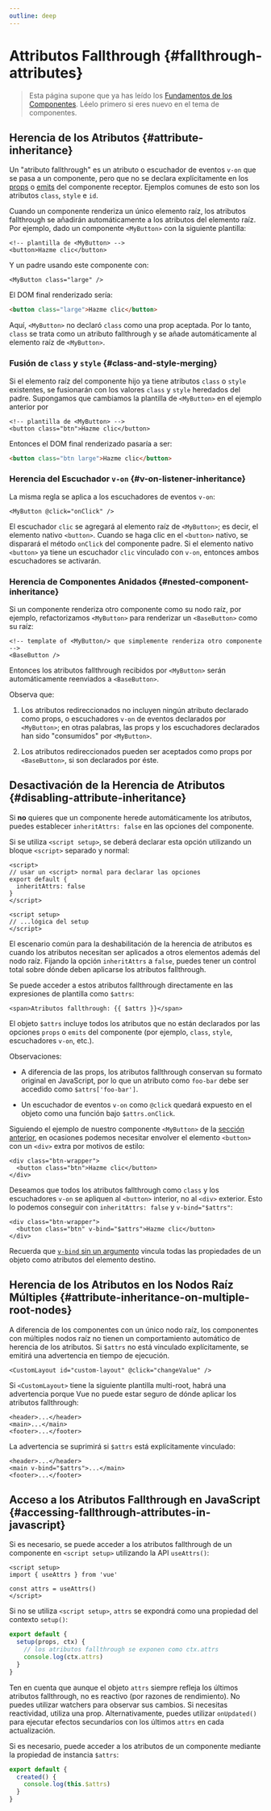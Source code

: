 ```yaml
---
outline: deep
---
```


# Attributos Fallthrough {#fallthrough-attributes}

> Esta página supone que ya has leído los [Fundamentos de los Componentes](/guide/essentials/component-basics). Léelo primero si eres nuevo en el tema de componentes.

## Herencia de los Atributos {#attribute-inheritance}

Un "atributo fallthrough" es un atributo o escuchador de eventos `v-on` que se pasa a un componente, pero que no se declara explícitamente en los [props](./props) o [emits](./events.html#declarando-eventos-emitidos) del componente receptor. Ejemplos comunes de esto son los atributos `class`, `style` e `id`.

Cuando un componente renderiza un único elemento raíz, los atributos fallthrough se añadirán automáticamente a los atributos del elemento raíz. Por ejemplo, dado un componente `<MyButton>` con la siguiente plantilla:

```vue-html
<!-- plantilla de <MyButton> -->
<button>Hazme clic</button>
```

Y un padre usando este componente con:

```vue-html
<MyButton class="large" />
```

El DOM final renderizado sería:

```html
<button class="large">Hazme clic</button>
```

Aquí, `<MyButton>` no declaró `class` como una prop aceptada. Por lo tanto, `class` se trata como un atributo fallthrough y se añade automáticamente al elemento raíz de `<MyButton>`.

### Fusión de `class` y `style` {#class-and-style-merging}

Si el elemento raíz del componente hijo ya tiene atributos `class` o `style` existentes, se fusionarán con los valores `class` y `style` heredados del padre. Supongamos que cambiamos la plantilla de `<MyButton>` en el ejemplo anterior por

```vue-html
<!-- plantilla de <MyButton> -->
<button class="btn">Hazme clic</button>
```

Entonces el DOM final renderizado pasaría a ser:

```html
<button class="btn large">Hazme clic</button>
```

### Herencia del Escuchador `v-on` {#v-on-listener-inheritance}

La misma regla se aplica a los escuchadores de eventos `v-on`:

```vue-html
<MyButton @click="onClick" />
```

El escuchador `clic` se agregará al elemento raíz de `<MyButton>`; es decir, el elemento nativo `<button>`. Cuando se haga clic en el `<button>` nativo, se disparará el método `onClick` del componente padre. Si el elemento nativo `<button>` ya tiene un escuchador `clic` vinculado con `v-on`, entonces ambos escuchadores se activarán.

### Herencia de Componentes Anidados {#nested-component-inheritance}

Si un componente renderiza otro componente como su nodo raíz, por ejemplo, refactorizamos `<MyButton>` para renderizar un `<BaseButton>` como su raíz:

```vue-html
<!-- template of <MyButton/> que simplemente renderiza otro componente -->
<BaseButton />
```

Entonces los atributos fallthrough recibidos por `<MyButton>` serán automáticamente reenviados a `<BaseButton>`.

Observa que:

1. Los atributos redireccionados no incluyen ningún atributo declarado como props, o escuchadores `v-on` de eventos declarados por `<MyButton>`; en otras palabras, las props y los escuchadores declarados han sido "consumidos" por `<MyButton>`.

2. Los atributos redireccionados pueden ser aceptados como props por `<BaseButton>`, si son declarados por éste.

## Desactivación de la Herencia de Atributos {#disabling-attribute-inheritance}

Si **no** quieres que un componente herede automáticamente los atributos, puedes establecer `inheritAttrs: false` en las opciones del componente.

<div class="composition-api">

Si se utiliza `<script setup>`, se deberá declarar esta opción utilizando un bloque `<script>` separado y normal:

```vue
<script>
// usar un <script> normal para declarar las opciones
export default {
  inheritAttrs: false
}
</script>

<script setup>
// ...lógica del setup
</script>
```

</div>

El escenario común para la deshabilitación de la herencia de atributos es cuando los atributos necesitan ser aplicados a otros elementos además del nodo raíz. Fijando la opción `inheritAttrs` a `false`, puedes tener un control total sobre dónde deben aplicarse los atributos fallthrough.

Se puede acceder a estos atributos fallthrough directamente en las expresiones de plantilla como `$attrs`:

```vue-html
<span>Atributos fallthrough: {{ $attrs }}</span>
```

El objeto `$attrs` incluye todos los atributos que no están declarados por las opciones `props` o `emits` del componente (por ejemplo, `class`, `style`, escuchadores `v-on`, etc.).

Observaciones:

- A diferencia de las props, los atributos fallthrough conservan su formato original en JavaScript, por lo que un atributo como `foo-bar` debe ser accedido como `$attrs['foo-bar']`.

- Un escuchador de eventos `v-on` como `@click` quedará expuesto en el objeto como una función bajo `$attrs.onClick`.

Siguiendo el ejemplo de nuestro componente `<MyButton>` de la [sección anterior](#herencia-de-los-atributos), en ocasiones podemos necesitar envolver el elemento `<button>` con un `<div>` extra por motivos de estilo:

```vue-html
<div class="btn-wrapper">
  <button class="btn">Hazme clic</button>
</div>
```

Deseamos que todos los atributos fallthrough como `class` y los escuchadores `v-on` se apliquen al `<button>` interior, no al `<div>` exterior. Esto lo podemos conseguir con `inheritAttrs: false` y `v-bind="$attrs"`:

```vue-html{2}
<div class="btn-wrapper">
  <button class="btn" v-bind="$attrs">Hazme clic</button>
</div>
```

Recuerda que [`v-bind` sin un argumento](/guide/essentials/template-syntax.html#vinculacion-dinamica-de-multiples-atributos) vincula todas las propiedades de un objeto como atributos del elemento destino.

## Herencia de los Atributos en los Nodos Raíz Múltiples {#attribute-inheritance-on-multiple-root-nodes}

A diferencia de los componentes con un único nodo raíz, los componentes con múltiples nodos raíz no tienen un comportamiento automático de herencia de los atributos. Si `$attrs` no está vinculado explícitamente, se emitirá una advertencia en tiempo de ejecución.

```vue-html
<CustomLayout id="custom-layout" @click="changeValue" />
```

Si `<CustomLayout>` tiene la siguiente plantilla multi-root, habrá una advertencia porque Vue no puede estar seguro de dónde aplicar los atributos fallthrough:

```vue-html
<header>...</header>
<main>...</main>
<footer>...</footer>
```

La advertencia se suprimirá si `$attrs` está explícitamente vinculado:

```vue-html{2}
<header>...</header>
<main v-bind="$attrs">...</main>
<footer>...</footer>
```

## Acceso a los Atributos Fallthrough en JavaScript {#accessing-fallthrough-attributes-in-javascript}

<div class="composition-api">

Si es necesario, se puede acceder a los atributos fallthrough de un componente en `<script setup>` utilizando la API `useAttrs()`:

```vue
<script setup>
import { useAttrs } from 'vue'

const attrs = useAttrs()
</script>
```

Si no se utiliza `<script setup>`, `attrs` se expondrá como una propiedad del contexto `setup()`:

```js
export default {
  setup(props, ctx) {
    // los atributos fallthrough se exponen como ctx.attrs
    console.log(ctx.attrs)
  }
}
```

Ten en cuenta que aunque el objeto `attrs` siempre refleja los últimos atributos fallthrough, no es reactivo (por razones de rendimiento). No puedes utilizar watchers para observar sus cambios. Si necesitas reactividad, utiliza una prop. Alternativamente, puedes utilizar `onUpdated()` para ejecutar efectos secundarios con los últimos `attrs` en cada actualización.

</div>

<div class="options-api">

Si es necesario, puede acceder a los atributos de un componente mediante la propiedad de instancia `$attrs`:

```js
export default {
  created() {
    console.log(this.$attrs)
  }
}
```

</div>
